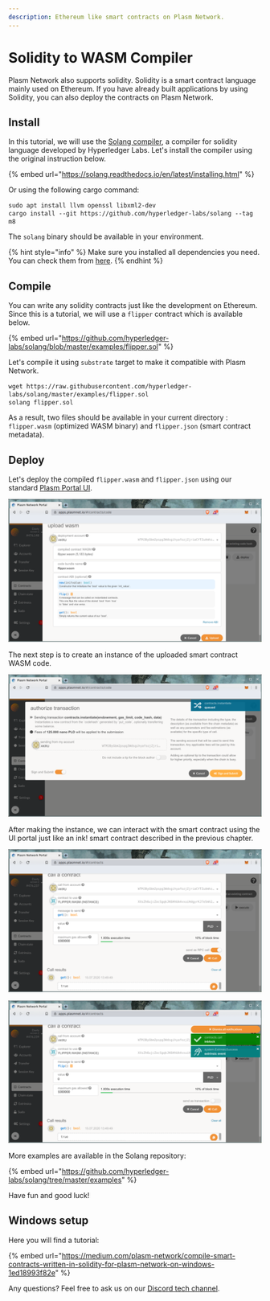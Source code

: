 ```yaml
---
description: Ethereum like smart contracts on Plasm Network.
---
```


# Solidity to WASM Compiler

Plasm Network also supports solidity. Solidity is a smart contract language mainly used on Ethereum. If you have already built applications by using Solidity, you can also deploy the contracts on Plasm Network.

## Install

In this tutorial, we will use the [Solang compiler](https://github.com/hyperledger-labs/solang), a compiler for solidity language developed by Hyperledger Labs. Let's install the compiler using the original instruction below.

{% embed url="https://solang.readthedocs.io/en/latest/installing.html" %}

Or using the following cargo command:

```text
sudo apt install llvm openssl libxml2-dev
cargo install --git https://github.com/hyperledger-labs/solang --tag m8
```

The `solang` binary should be available in your environment.

{% hint style="info" %}
Make sure you installed all dependencies you need. You can check them from [here](https://solang.readthedocs.io/en/latest/installing.html#installing-llvm-on-ubuntu).
{% endhint %}

## Compile

You can write any solidity contracts just like the development on Ethereum. Since this is a tutorial, we will use a `flipper` contract which is available below.

{% embed url="https://github.com/hyperledger-labs/solang/blob/master/examples/flipper.sol" %}

Let's compile it using `substrate` target to make it compatible with Plasm Network.

```text
wget https://raw.githubusercontent.com/hyperledger-labs/solang/master/examples/flipper.sol
solang flipper.sol
```

As a result, two files should be available in your current directory : `flipper.wasm` \(optimized WASM binary\) and `flipper.json` \(smart contract metadata\).

## Deploy

Let's deploy the compiled `flipper.wasm` and `flipper.json` using our standard [Plasm Portal UI](https://apps.plasmnet.io).

![Deploy your smart contract WASM code on Dusty Network.](../../../.gitbook/assets/flipper.png)

The next step is to create an instance of the uploaded smart contract WASM code.

![Sent smart contract instance transaction.](../../../.gitbook/assets/instance_flipper.png)

After making the instance, we can interact with the smart contract using the UI portal just like an ink! smart contract described in the previous chapter.

![Read data from smart contract using RPC call.](../../../.gitbook/assets/call_flipper.png)

![Write data into smart contract via a transaction.](../../../.gitbook/assets/call_flipper2.png)

More examples are available in the Solang repository:

{% embed url="https://github.com/hyperledger-labs/solang/tree/master/examples" %}

Have fun and good luck!

## Windows setup

Here you will find a tutorial:

{% embed url="https://medium.com/plasm-network/compile-smart-contracts-written-in-solidity-for-plasm-network-on-windows-1ed18993f82e" %}



Any questions? Feel free to ask us on our [Discord tech channel](https://discord.com/invite/kH3Njpr).[  
](https://docs.plasmnet.io/workshop-and-tutorial/smart-contract/deploy-your-smart-contract-on-plasm)

